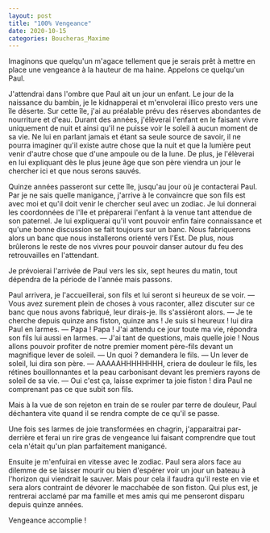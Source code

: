 ```yaml
---
layout: post
title: "100% Vengeance"
date: 2020-10-15
categories: Boucheras_Maxime
---
```


Imaginons que quelqu'un m'agace tellement que je serais prêt à mettre en place une vengeance à la hauteur de ma haine. Appelons ce quelqu'un Paul.

J'attendrai dans l'ombre que Paul ait un jour un enfant. Le jour de la naissance du bambin, je le kidnapperai et m'envolerai illico presto vers une île déserte. Sur cette île, j'ai au préalable prévu des réserves abondantes de nourriture et d'eau. Durant des années, j'élèverai l'enfant en le faisant vivre uniquement de nuit et ainsi qu'il ne puisse voir le soleil à aucun moment de sa vie. Ne lui en parlant jamais et étant sa seule source de savoir, il ne pourra imaginer qu'il existe autre chose que la nuit et que la lumière peut venir d'autre chose que d'une ampoule ou de la lune. De plus, je l'élèverai en lui expliquant dès le plus jeune âge que son père viendra un jour le chercher ici et que nous serons sauvés.

Quinze années passeront sur cette île, jusqu'au jour où je contacterai Paul. Par je ne sais quelle manigance, j'arrive à le convaincre que son fils est avec moi et qu'il doit venir le chercher seul avec un zodiac. Je lui donnerai les coordonnées de l'île et préparerai l'enfant à la venue tant attendue de son paternel. Je lui expliquerai qu'il vont pouvoir enfin faire connaissance et qu'une bonne discussion se fait toujours sur un banc. Nous fabriquerons alors un banc que nous installerons orienté vers l'Est. De plus, nous brûlerons le reste de nos vivres pour pouvoir danser autour du feu des retrouvailles en l'attendant.

Je prévoierai l'arrivée de Paul vers les six, sept heures du matin, tout dépendra de la période de l'année mais passons.
 
Paul arrivera, je l'accueillerai, son fils et lui seront si heureux de se voir.
— Vous avez surement plein de choses à vous raconter, allez discuter sur ce banc que nous avons fabriqué, leur dirais-je.
Ils s'assiéront alors.
— Je te cherche depuis quinze ans fiston, quinze ans ! Je suis si heureux ! lui dira Paul en larmes.
— Papa ! Papa ! J'ai attendu ce jour toute ma vie, répondra son fils lui aussi en larmes.
— J'ai tant de questions, mais quelle joie ! Nous allons pouvoir profiter de notre premier moment père-fils devant un magnifique lever de soleil.
— Un quoi ? demandera le fils.
— Un lever de soleil, lui dira son père.
— AAAAAHHHHHHHH, criera de douleur le fils, les rétines bouillonnantes et la peau carbonisant devant les premiers rayons de soleil de sa vie.
— Oui c'est ça, laisse exprimer ta joie fiston ! dira Paul ne comprenant pas ce que subit son fils.

Mais à la vue de son rejeton en train de se rouler par terre de douleur, Paul déchantera vite quand il se rendra compte de ce qu'il se passe.
 
Une fois ses larmes de joie transformées en chagrin, j'apparaitrai par-derrière et ferai un rire gras de vengeance lui faisant comprendre que tout cela n'était qu'un plan parfaitement manigancé.

Ensuite je m'enfuirai en vitesse avec le zodiac. Paul sera alors face au dilemme de se laisser mourir ou bien d'espérer voir un jour un bateau à l'horizon qui viendrait le sauver. Mais pour cela il faudra qu'il reste en vie et sera alors contraint de dévorer le macchabée de son fiston. Qui plus est, je rentrerai acclamé par ma famille et mes amis qui me penseront disparu depuis quinze années.

Vengeance accomplie !
